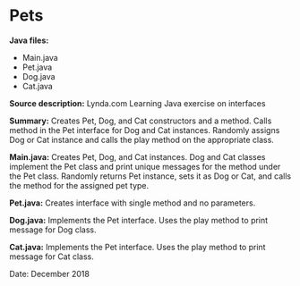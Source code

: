 # Pets

**Java files:** 
* Main.java
* Pet.java
* Dog.java
* Cat.java

**Source description:** Lynda.com Learning Java exercise on interfaces

**Summary:** Creates Pet, Dog, and Cat constructors and a method. Calls method in the Pet interface for Dog and Cat instances. Randomly assigns Dog or Cat instance and calls the play method on the appropriate class.

**Main.java:** Creates Pet, Dog, and Cat instances. Dog and Cat classes implement the Pet class and print unique messages for the method under the Pet class. Randomly returns Pet instance, sets it as Dog or Cat, and calls the method for the assigned pet type.

**Pet.java:** Creates interface with single method and no parameters.

**Dog.java:** Implements the Pet interface. Uses the play method to print message for Dog class.

**Cat.java:** Implements the Pet interface. Uses the play method to print message for Cat class.

Date: December 2018
